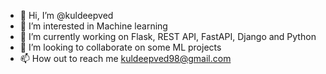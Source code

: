 - 👋 Hi, I’m @kuldeepved
- 👀 I’m interested in Machine learning
- 🌱 I’m currently working on Flask, REST API, FastAPI, Django and Python
- 💞️ I’m looking to collaborate on some ML projects
- 📫 How out to reach me kuldeepved98@gmail.com
